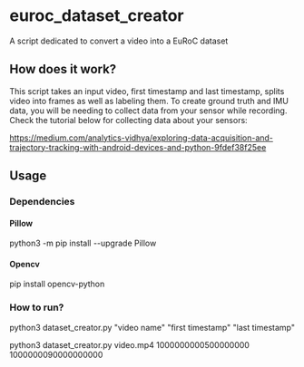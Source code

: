 # euroc_dataset_creator
A script dedicated to convert a video into a EuRoC dataset

## How does it work?

This script takes an input video, first timestamp and last timestamp, splits video into frames as well as labeling them. To create ground truth and IMU data, you will be needing to collect data from your sensor while recording. Check the tutorial below for collecting data about your sensors:

https://medium.com/analytics-vidhya/exploring-data-acquisition-and-trajectory-tracking-with-android-devices-and-python-9fdef38f25ee 

## Usage

### Dependencies

#### Pillow
python3 -m pip install --upgrade Pillow

#### Opencv
pip install opencv-python

### How to run?

python3 dataset_creator.py "video name" "first timestamp" "last timestamp"

python3 dataset_creator.py video.mp4 1000000000500000000 1000000090000000000
